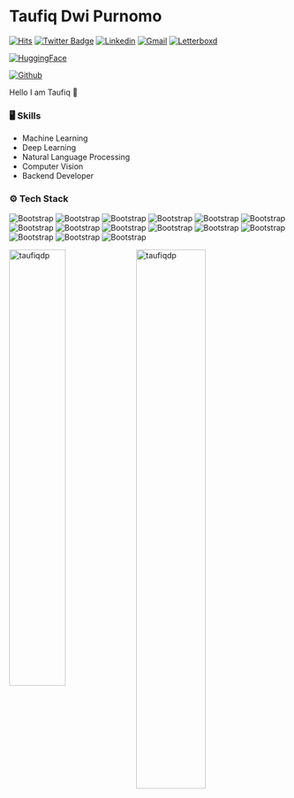 # Taufiq Dwi Purnomo

[![Hits](https://hits.seeyoufarm.com/api/count/incr/badge.svg?url=https%3A%2F%2Fgithub.com%2Ftaufiqdp%2Ftaufiqdp&count_bg=%2379C83D&title_bg=%23555555&icon=&icon_color=%23E7E7E7&title=Profile+Views&edge_flat=false)](#)
[![Twitter Badge](https://img.shields.io/badge/-Twitter-1da1f2?labelColor=1da1f2&logo=twitter&logoColor=white&link=https://twitter.com/taufiqdp)](https://twitter.com/taufiqdp)
[![Linkedin](https://img.shields.io/badge/-LinkedIn-blue?style=flat&logo=Linkedin&logoColor=white)](https://www.linkedin.com/in/taufiq-dwi-purnomo/)
[![Gmail](https://img.shields.io/badge/-Gmail-c14438?style=flat&logo=Gmail&logoColor=white)](mailto:topexdw@gmail.com)
[![Letterboxd](https://img.shields.io/badge/-Letterboxd-14181C?style=flat&logo=Letterboxd)](https://letterboxd.com/taufiqdp/)

[![HuggingFace](https://huggingface.co/datasets/huggingface/badges/resolve/main/follow-me-on-HF-md.svg)](https://huggingface.co/taufiqdp)

[![Github](https://img.shields.io/github/followers/taufiqdp?label=Follow&style=social)](https://github.com/taufiqdp)

Hello I am Taufiq 👋


### 🖥 Skills

- Machine Learning
- Deep Learning
- Natural Language Processing
- Computer Vision
- Backend Developer
### ⚙️ Tech Stack

![Bootstrap](https://img.shields.io/badge/-Python-05122A?style=flat-square&logo=Python&color=353535) ![Bootstrap](https://img.shields.io/badge/-Docker-05122A?style=flat-square&logo=Docker&color=353535) ![Bootstrap](https://img.shields.io/badge/-PyTorch-05122A?style=flat-square&logo=PyTorch&color=353535) ![Bootstrap](https://img.shields.io/badge/-TensorFlow-05122A?style=flat-square&logo=TensorFlow&color=353535) ![Bootstrap](https://img.shields.io/badge/-Jax/Flax-05122A?style=flat-square&logo=Jax/Flax&color=353535) ![Bootstrap](https://img.shields.io/badge/-Scikit%20Learn-05122A?style=flat-square&logo=Scikit-Learn&color=353535) ![Bootstrap](https://img.shields.io/badge/-MySQL-05122A?style=flat-square&logo=MySQL&color=353535) ![Bootstrap](https://img.shields.io/badge/-Pandas-05122A?style=flat-square&logo=Pandas&color=353535) ![Bootstrap](https://img.shields.io/badge/-Numpy-05122A?style=flat-square&logo=Numpy&color=353535) ![Bootstrap](https://img.shields.io/badge/-Matplotlib-05122A?style=flat-square&logo=Matplotlib&color=353535) ![Bootstrap](https://img.shields.io/badge/-FastAPI-05122A?style=flat-square&logo=FastAPI&color=353535) ![Bootstrap](https://img.shields.io/badge/-SQLite-05122A?style=flat-square&logo=SQLite&color=353535) ![Bootstrap](https://img.shields.io/badge/-Visual%20Studio%20Code-05122A?style=flat-square&logo=Visual-Studio-Code&color=353535) ![Bootstrap](https://img.shields.io/badge/-Golang-05122A?style=flat-square&logo=Go&color=353535) ![Bootstrap](https://img.shields.io/badge/-JavaScript-05122A?style=flat-square&logo=JavaScript&color=353535)

<div>
  <img width="45%" align="left" src="https://github-readme-stats.vercel.app/api/top-langs?username=taufiqdp&show_icons=true&locale=en&layout=compact" alt="taufiqdp" />
  <img width="50%"  src="https://github-readme-streak-stats.herokuapp.com/?user=taufiqdp&" alt="taufiqdp" />
</div>

